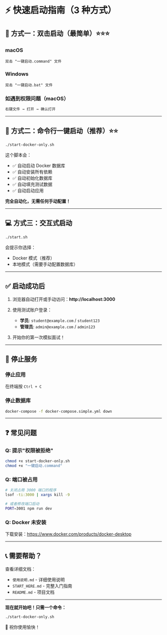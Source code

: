# ⚡ 快速启动指南（3 种方式）

## 🎯 方式一：双击启动（最简单）⭐⭐⭐

### macOS
```
双击 "一键启动.command" 文件
```

### Windows  
```
双击 "一键启动.bat" 文件
```

### 如遇到权限问题（macOS）
```bash
右键文件 → 打开 → 确认打开
```

---

## 🚀 方式二：命令行一键启动（推荐）⭐⭐

```bash
./start-docker-only.sh
```

这个脚本会：
- ✅ 自动启动 Docker 数据库
- ✅ 自动安装所有依赖
- ✅ 自动初始化数据库
- ✅ 自动填充测试数据
- ✅ 自动启动应用

**完全自动化，无需任何手动配置！**

---

## 💻 方式三：交互式启动

```bash
./start.sh
```

会提示你选择：
- Docker 模式（推荐）
- 本地模式（需要手动配置数据库）

---

## ✅ 启动成功后

1. 浏览器自动打开或手动访问：**http://localhost:3000**

2. 使用测试账户登录：
   - **学员**: `student@example.com` / `student123`
   - **管理员**: `admin@example.com` / `admin123`

3. 开始你的第一次模拟面试！

---

## 🛑 停止服务

### 停止应用
在终端按 `Ctrl + C`

### 停止数据库
```bash
docker-compose -f docker-compose.simple.yml down
```

---

## ❓ 常见问题

### Q: 提示"权限被拒绝"
```bash
chmod +x start-docker-only.sh
chmod +x "一键启动.command"
```

### Q: 端口被占用
```bash
# 关闭占用 3000 端口的程序
lsof -ti:3000 | xargs kill -9

# 或者修改端口启动
PORT=3001 npm run dev
```

### Q: Docker 未安装
下载安装：https://www.docker.com/products/docker-desktop

---

## 📞 需要帮助？

查看详细文档：
- `使用说明.md` - 详细使用说明
- `START_HERE.md` - 完整入门指南
- `README.md` - 项目文档

---

**现在就开始吧！只需一个命令：**

```bash
./start-docker-only.sh
```

🎉 祝你使用愉快！
